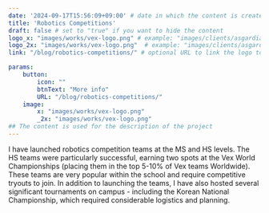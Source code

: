 ```yaml
---
date: '2024-09-17T15:56:09+09:00' # date in which the content is created - defaults to "today"
title: 'Robotics Competitions'
draft: false # set to "true" if you want to hide the content 
logo_x: "images/works/vex-logo.png" # example: "images/clients/asgardia.png"
logo_2x: "images/works/vex-logo.png"  # example: "images/clients/asgardia@2x.png"
link: "/blog/robotics-competitions/" # optional URL to link the logo to

params:
    button:
        icon: ""
        btnText: "More info"
        URL: "/blog/robotics-competitions/"
    image:  
        x: "images/works/vex-logo.png"
        _2x: "images/works/vex-logo.png"
## The content is used for the description of the project
---
```

I have launched robotics competition teams at the MS and HS levels. The HS teams were particularly successful, earning
two spots at the Vex World Championships (placing them in the top 5-10% of Vex teams Worldwide). These teams are very
popular within the school and require competitive tryouts to join. In addition to launching the teams, I have also 
hosted several significant tournaments on campus - including the Korean National Championship, which required 
considerable logistics and planning.
